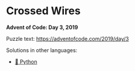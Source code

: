 # Crossed Wires

**Advent of Code: Day 3, 2019**

Puzzle text: https://adventofcode.com/2019/day/3

Solutions in other languages:

- [🐍 Python](../../../../python/2019/03_crossed_wires)

